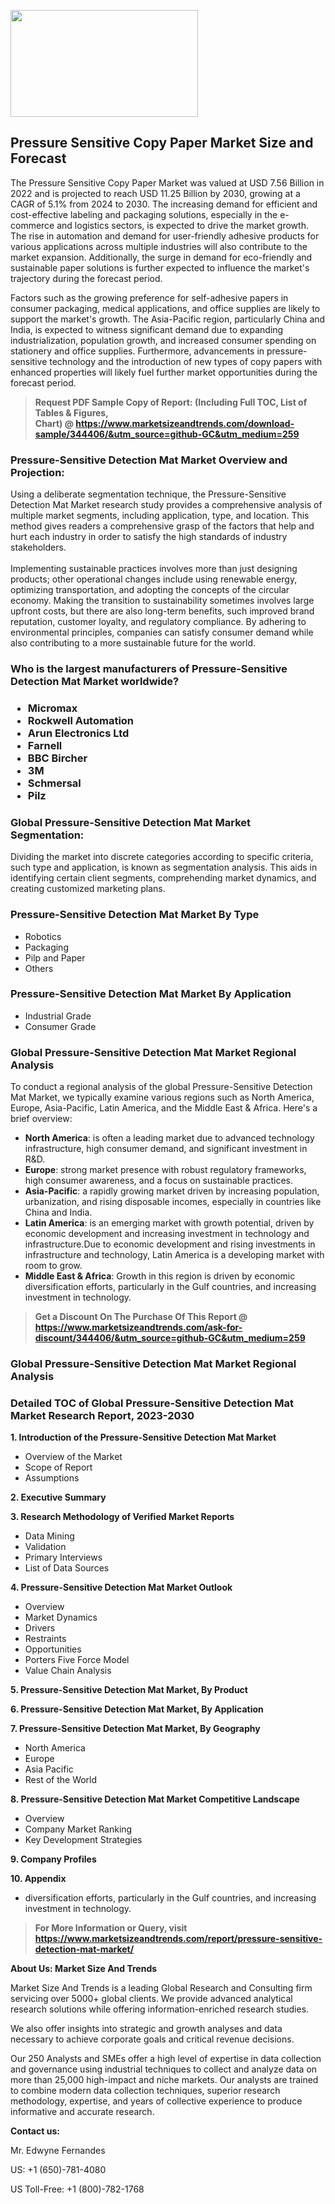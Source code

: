 <p><img class="alignnone size-medium wp-image-20088" src="https://ffe5etoiles.com/wp-content/uploads/2024/12/MST1-300x171.png" alt="" width="300" height="171" /></p><h2>Pressure Sensitive Copy Paper Market Size and Forecast</h2><p>The Pressure Sensitive Copy Paper Market was valued at USD 7.56 Billion in 2022 and is projected to reach USD 11.25 Billion by 2030, growing at a CAGR of 5.1% from 2024 to 2030. The increasing demand for efficient and cost-effective labeling and packaging solutions, especially in the e-commerce and logistics sectors, is expected to drive the market growth. The rise in automation and demand for user-friendly adhesive products for various applications across multiple industries will also contribute to the market expansion. Additionally, the surge in demand for eco-friendly and sustainable paper solutions is further expected to influence the market's trajectory during the forecast period.</p><p>Factors such as the growing preference for self-adhesive papers in consumer packaging, medical applications, and office supplies are likely to support the market's growth. The Asia-Pacific region, particularly China and India, is expected to witness significant demand due to expanding industrialization, population growth, and increased consumer spending on stationery and office supplies. Furthermore, advancements in pressure-sensitive technology and the introduction of new types of copy papers with enhanced properties will likely fuel further market opportunities during the forecast period.</p></p><blockquote id="" class=""><strong>Request PDF Sample Copy of Report: (Including Full TOC, List of Tables &amp; Figures, Chart)&nbsp;@&nbsp;<strong><a href="https://www.marketsizeandtrends.com/download-sample/344406/&utm_source=github-GC&utm_medium=259" target="_blank">https://www.marketsizeandtrends.com/download-sample/344406/&utm_source=github-GC&utm_medium=259</a></strong></strong></blockquote><h3 id="" class="">Pressure-Sensitive Detection Mat Market&nbsp;Overview and Projection:</h3><p id="" class="">Using a deliberate segmentation technique, the Pressure-Sensitive Detection Mat Market research study provides a comprehensive analysis of multiple market segments, including application, type, and location. This method gives readers a comprehensive grasp of the factors that help and hurt each industry in order to satisfy the high standards of industry stakeholders. <br /> <br />Implementing sustainable practices involves more than just designing products; other operational changes include using renewable energy, optimizing transportation, and adopting the concepts of the circular economy. Making the transition to sustainability sometimes involves large upfront costs, but there are also long-term benefits, such improved brand reputation, customer loyalty, and regulatory compliance. By adhering to environmental principles, companies can satisfy consumer demand while also contributing to a more sustainable future for the world.</p><h3 id="" class="">Who is the largest manufacturers of&nbsp;Pressure-Sensitive Detection Mat Market worldwide?</h3><h3 class=""><p><ul><li>Micromax </li><li> Rockwell Automation </li><li> Arun Electronics Ltd </li><li> Farnell </li><li> BBC Bircher </li><li> 3M </li><li> Schmersal </li><li> Pilz</li></ul></p></h3><h3 id="" class="">Global&nbsp;Pressure-Sensitive Detection Mat Market Segmentation:</h3><p id="" class="">Dividing the market into discrete categories according to specific criteria, such type and application, is known as segmentation analysis. This aids in identifying certain client segments, comprehending market dynamics, and creating customized marketing plans.</p><h3 id="" class="">Pressure-Sensitive Detection Mat Market&nbsp;By Type</h3><p><p><ul><li>Robotics</li><li> Packaging</li><li> Pilp and Paper</li><li> Others</p></li></ul></p></p><h3 id="" class="">Pressure-Sensitive Detection Mat Market&nbsp;By Application</h3><p class=""><p><ul><li>Industrial Grade</li><li> Consumer Grade</li></ul></p></p><h3 id="" class="">Global Pressure-Sensitive Detection Mat Market Regional Analysis</h3><p id="" class="">To conduct a regional analysis of the global Pressure-Sensitive Detection Mat Market, we typically examine various regions such as North America, Europe, Asia-Pacific, Latin America, and the Middle East &amp; Africa. Here's a brief overview:</p><ul><li><strong>North America</strong>: is often a leading market due to advanced technology infrastructure, high consumer demand, and significant investment in R&amp;D.</li><li><strong>Europe</strong>: strong market presence with robust regulatory frameworks, high consumer awareness, and a focus on sustainable practices.</li><li><strong>Asia-Pacific</strong>: a rapidly growing market driven by increasing population, urbanization, and rising disposable incomes, especially in countries like China and India.</li><li><strong>Latin America</strong>: is an emerging market with growth potential, driven by economic development and increasing investment in technology and infrastructure.Due to economic development and rising investments in infrastructure and technology, Latin America is a developing market with room to grow.</li><li><strong>Middle East &amp; Africa</strong>: Growth in this region is driven by economic diversification efforts, particularly in the Gulf countries, and increasing investment in technology.</li></ul><blockquote id="" class=""><strong>Get a Discount On The Purchase Of This Report @ <strong><a href="https://www.marketsizeandtrends.com/ask-for-discount/344406/&utm_source=github-GC&utm_medium=259" target="_blank">https://www.marketsizeandtrends.com/ask-for-discount/344406/&utm_source=github-GC&utm_medium=259</a></strong></strong></blockquote><h3 id="" class="">Global Pressure-Sensitive Detection Mat Market Regional Analysis</h3><h3 id="" class="">Detailed TOC of Global Pressure-Sensitive Detection Mat Market Research Report, 2023-2030</h3><p id="" class=""><strong>1. Introduction of the Pressure-Sensitive Detection Mat Market</strong></p><ul><li>Overview of the Market</li><li>Scope of Report</li><li>Assumptions</li></ul><p id="" class=""><strong>2. Executive Summary</strong></p><p id="" class=""><strong>3. Research Methodology of Verified Market Reports</strong></p><ul><li>Data Mining</li><li>Validation</li><li>Primary Interviews</li><li>List of Data Sources</li></ul><p id="" class=""><strong>4. Pressure-Sensitive Detection Mat Market Outlook</strong></p><ul><li>Overview</li><li>Market Dynamics</li><li>Drivers</li><li>Restraints</li><li>Opportunities</li><li>Porters Five Force Model</li><li>Value Chain Analysis</li></ul><p id="" class=""><strong>5. Pressure-Sensitive Detection Mat Market, By Product</strong></p><p id="" class=""><strong>6. Pressure-Sensitive Detection Mat Market, By Application</strong></p><p id="" class=""><strong>7. Pressure-Sensitive Detection Mat Market, By Geography</strong></p><ul><li>North America</li><li>Europe</li><li>Asia Pacific</li><li>Rest of the World</li></ul><p id="" class=""><strong>8. Pressure-Sensitive Detection Mat Market Competitive Landscape</strong></p><ul><li>Overview</li><li>Company Market Ranking</li><li>Key Development Strategies</li></ul><p id="" class=""><strong>9. Company Profiles</strong></p><p id="" class=""><strong>10. Appendix</strong></p><ul><li>diversification efforts, particularly in the Gulf countries, and increasing investment in technology.</li></ul><blockquote id="" class=""><strong>For More Information or Query, visit <strong><strong><a href="https://www.marketsizeandtrends.com/report/pressure-sensitive-detection-mat-market/" target="_blank">https://www.marketsizeandtrends.com/report/pressure-sensitive-detection-mat-market/</a></strong></strong></strong></blockquote><p id="" class=""><strong>About Us: Market Size And Trends</strong></p><p id="" class="">Market Size And Trends is a leading Global Research and Consulting firm servicing over 5000+ global clients. We provide advanced analytical research solutions while offering information-enriched research studies.</p><p id="" class="">We also offer insights into strategic and growth analyses and data necessary to achieve corporate goals and critical revenue decisions.</p><p id="" class="">Our 250 Analysts and SMEs offer a high level of expertise in data collection and governance using industrial techniques to collect and analyze data on more than 25,000 high-impact and niche markets. Our analysts are trained to combine modern data collection techniques, superior research methodology, expertise, and years of collective experience to produce informative and accurate research.</p><p id="" class=""><strong>Contact us:</strong></p><p id="" class="">Mr. Edwyne Fernandes</p><p id="" class="">US: +1 (650)-781-4080</p><p id="" class="">US Toll-Free: +1 (800)-782-1768</p>
